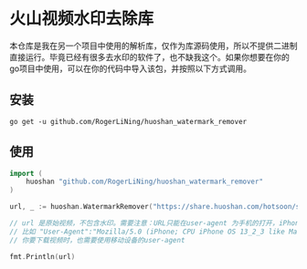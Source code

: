 # 火山视频水印去除库
本仓库是我在另一个项目中使用的解析库，仅作为库源码使用，所以不提供二进制直接运行。毕竟已经有很多去水印的软件了，也不缺我这个。如果你想要在你的go项目中使用，可以在你的代码中导入该包，并按照以下方式调用。

## 安装
```shell script
go get -u github.com/RogerLiNing/huoshan_watermark_remover
```

## 使用
```go
import (
	huoshan "github.com/RogerLiNing/huoshan_watermark_remover"
)

url, _ := huoshan.WatermarkRemover("https://share.huoshan.com/hotsoon/s/OHBF20a9Y98/")

// url 是原始视频，不包含水印。需要注意：URL只能在user-agent 为手机的打开，iPhone、Android等移动设备
// 比如 "User-Agent":"Mozilla/5.0 (iPhone; CPU iPhone OS 13_2_3 like Mac OS X) AppleWebKit/605.1.15 (KHTML, like Gecko) Version/13.0.3 Mobile/15E148 Safari/604.1"
// 你要下载视频时，也需要使用移动设备的user-agent

fmt.Println(url)

```